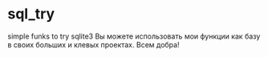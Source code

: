 # sql_try
simple funks to try sqlite3
Вы можете использовать мои функции как базу в своих больших и клевых проектах. Всем добра!
